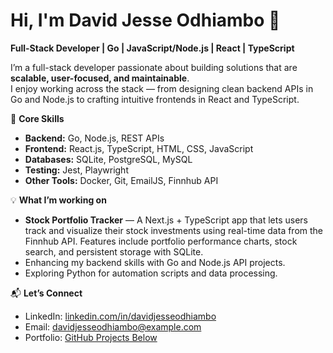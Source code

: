 # Hi, I'm David Jesse Odhiambo 👋  
**Full-Stack Developer | Go | JavaScript/Node.js | React | TypeScript**

I’m a full-stack developer passionate about building solutions that are **scalable, user-focused, and maintainable**.  
I enjoy working across the stack — from designing clean backend APIs in Go and Node.js to crafting intuitive frontends in React and TypeScript.  

🚀 **Core Skills**
- **Backend:** Go, Node.js, REST APIs  
- **Frontend:** React.js, TypeScript, HTML, CSS, JavaScript  
- **Databases:** SQLite, PostgreSQL, MySQL  
- **Testing:** Jest, Playwright  
- **Other Tools:** Docker, Git, EmailJS, Finnhub API

💡 **What I’m working on**
- **Stock Portfolio Tracker** — A Next.js + TypeScript app that lets users track and visualize their stock investments using real-time data from the Finnhub API. Features include portfolio performance charts, stock search, and persistent storage with SQLite.  
- Enhancing my backend skills with Go and Node.js API projects.  
- Exploring Python for automation scripts and data processing.

📬 **Let’s Connect**
- LinkedIn: [linkedin.com/in/davidjesseodhiambo](https://linkedin.com/in/davidjesseodhiambo)  
- Email: davidjesseodhiambo@example.com  
- Portfolio: [GitHub Projects Below](https://github.com/DavJesse?tab=repositories)  
